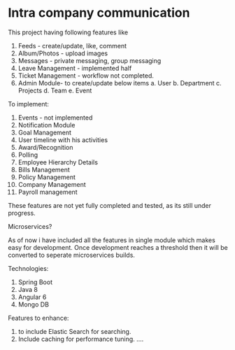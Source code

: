 # Intra company communication
This project having following features like
1. Feeds  - create/update, like, comment
2. Album/Photos - upload images
3. Messages - private messaging, group messaging
4. Leave Management - implemented half
5. Ticket Management - workflow not completed.
6. Admin Module- to create/update below items
    a. User 
    b. Department
    c. Projects
    d. Team
    e. Event


To implement:
1. Events - not implemented
2. Notification Module
3. Goal Management
4. User timeline with his activities
5. Award/Recognition
6. Polling
7. Employee Hierarchy Details
8. Bills Management
9. Policy Management
10. Company Management
10. Payroll management

These features are not yet fully completed and tested, as its still under progress.

Microservices?

As of now i have included all the features in single module which makes easy for development.
Once development reaches a threshold then it will be converted to seperate microservices builds.


Technologies:

1. Spring Boot
2. Java 8
3. Angular 6
4. Mongo DB

Features to enhance:

1. to include Elastic Search for searching.
2. Include caching for performance tuning.
....




